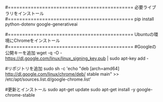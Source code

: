 #============================================
必要ライブラリをインストール
#============================================
pip install python-dotenv google-generativeai


#============================================
Ubuntuの環境にChromeをインストール
#============================================
#Googleの公開キーを追加
wget -q -O - https://dl.google.com/linux/linux_signing_key.pub | sudo apt-key add -

#リポジトリを追加
sudo sh -c 'echo "deb [arch=amd64] http://dl.google.com/linux/chrome/deb/ stable main" >> /etc/apt/sources.list.d/google-chrome.list'

#更新とインストール
sudo apt-get update
sudo apt-get install -y google-chrome-stable
